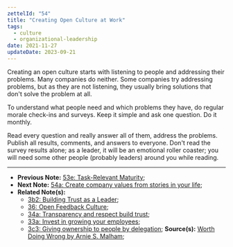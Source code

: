```yaml
---
zettelId: "54"
title: "Creating Open Culture at Work"
tags:
  - culture
  - organizational-leadership
date: 2021-11-27
updateDate: 2023-09-21
---
```


Creating an open culture starts with listening to people and addressing their problems. Many companies do neither. Some companies try addressing problems, but as they are not listening, they usually bring solutions that don't solve the problem at all.

To understand what people need and which problems they have, do regular morale check-ins and surveys. Keep it simple and ask one question. Do it monthly.

Read every question and really answer all of them, address the problems. Publish all results, comments, and answers to everyone. Don't read the survey results alone; as a leader, it will be an emotional roller coaster; you will need some other people (probably leaders) around you while reading.

---

- **Previous Note:** [53e: Task-Relevant Maturity](/notes/53e/);
- **Next Note:** [54a: Create company values from stories in your life](/notes/54a/);
- **Related Note(s):**
  - [3b2: Building Trust as a Leader](/notes/3b2/);
  - [36: Open Feedback Culture](/notes/36/);
  - [34a: Transparency and respect build trust](/notes/34a/);
  - [33a: Invest in growing your employees](/notes/33a/);
  - [3c3: Giving ownership to people by delegation](/notes/3c3/);
**Source(s):** [Worth Doing Wrong by Arnie S. Malham](/books/worth-doing-wrong-book-summary-review-and-notes/);
